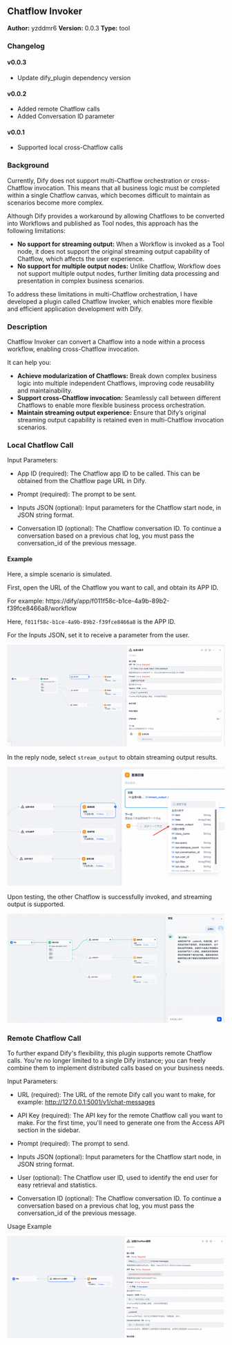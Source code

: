 ## Chatflow Invoker

**Author:** yzddmr6
**Version:** 0.0.3
**Type:** tool

### Changelog

#### v0.0.3

* Update dify_plugin dependency version

#### v0.0.2

* Added remote Chatflow calls
* Added Conversation ID parameter

#### v0.0.1

* Supported local cross-Chatflow calls

### Background

Currently, Dify does not support multi-Chatflow orchestration or cross-Chatflow invocation. This means that all business logic must be completed within a single Chatflow canvas, which becomes difficult to maintain as scenarios become more complex.

Although Dify provides a workaround by allowing Chatflows to be converted into Workflows and published as Tool nodes, this approach has the following limitations:

* **No support for streaming output:** When a Workflow is invoked as a Tool node, it does not support the original streaming output capability of Chatflow, which affects the user experience.
* **No support for multiple output nodes:** Unlike Chatflow, Workflow does not support multiple output nodes, further limiting data processing and presentation in complex business scenarios.

To address these limitations in multi-Chatflow orchestration, I have developed a plugin called Chatflow Invoker, which enables more flexible and efficient application development with Dify.

### Description

Chatflow Invoker can convert a Chatflow into a node within a process workflow, enabling cross-Chatflow invocation.

It can help you:

* **Achieve modularization of Chatflows:** Break down complex business logic into multiple independent Chatflows, improving code reusability and maintainability.
* **Support cross-Chatflow invocation:** Seamlessly call between different Chatflows to enable more flexible business process orchestration.
* **Maintain streaming output experience:** Ensure that Dify’s original streaming output capability is retained even in multi-Chatflow invocation scenarios.

### Local Chatflow Call

Input Parameters:

* App ID (required): The Chatflow app ID to be called. This can be obtained from the Chatflow page URL in Dify.

* Prompt (required): The prompt to be sent.

* Inputs JSON (optional): Input parameters for the Chatflow start node, in JSON string format.

* Conversation ID (optional): The Chatflow conversation ID. To continue a conversation based on a previous chat log, you must pass the conversation_id of the previous message.

#### Example

Here, a simple scenario is simulated.

First, open the URL of the Chatflow you want to call, and obtain its APP ID.

For example: https://dify/app/f011f58c-b1ce-4a9b-89b2-f39fce8466a8/workflow

Here, `f011f58c-b1ce-4a9b-89b2-f39fce8466a8` is the APP ID.

For the Inputs JSON, set it to receive a parameter from the user.

![image-20250721174829878](./assets/image-20250721174829878.png)

In the reply node, select `stream_output` to obtain streaming output results.

![image-20250721174412582](./assets/image-20250721174412582.png)

Upon testing, the other Chatflow is successfully invoked, and streaming output is supported.

![image-20250721174245191](./assets/image-20250721174245191.png)



### Remote Chatflow Call

To further expand Dify's flexibility, this plugin supports remote Chatflow calls. You're no longer limited to a single Dify instance; you can freely combine them to implement distributed calls based on your business needs.

Input Parameters:

* URL (required): The URL of the remote Dify call you want to make, for example: http://127.0.0.1:5001/v1/chat-messages
* API Key (required): The API key for the remote Chatflow call you want to make. For the first time, you'll need to generate one from the Access API section in the sidebar.

* Prompt (required): The prompt to send.

* Inputs JSON (optional): Input parameters for the Chatflow start node, in JSON string format.

* User (optional): The Chatflow user ID, used to identify the end user for easy retrieval and statistics.

* Conversation ID (optional): The Chatflow conversation ID. To continue a conversation based on a previous chat log, you must pass the conversation_id of the previous message.

Usage Example

![image-20250729163100028](./assets/image-20250729163100028.png)